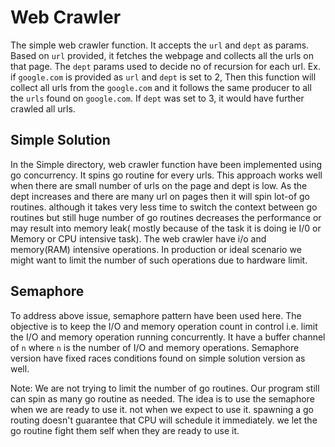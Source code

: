 # Web Crawler

The simple web crawler function. It accepts the `url` and `dept` as params.  Based on `url` provided, it fetches the webpage and collects
all the urls on that page. The `dept` params used to decide no of recursion for each url. 
Ex. if `google.com` is provided as `url` and `dept` is set to 2, Then this function will  collect all urls from the `google.com` and it follows the same producer to all the `urls` found on `google.com`. If `dept` was set to 3, it would have further crawled all urls. 

## Simple Solution
In the Simple directory, web crawler function have been implemented using go concurrency. It spins go routine for every urls. 
This approach works well when there are small number of urls on the page and dept is low. As the dept increases and there are many url on pages then it will spin lot-of go routines. although it takes very less time to switch the context between go routines but still huge number of go routines decreases the performance or may result into memory leak( mostly because of the task it is doing ie I/0 or Memory or CPU intensive task). The web crawler have i/o and memory(RAM) intensive operations. In production or ideal scenario we might want to limit the number of such operations due to hardware limit.

## Semaphore
To address above issue, semaphore pattern have been used here. The objective is to keep the I/O and memory operation count in control i.e. limit the I/O and memory operation running concurrently. It have a buffer channel of `n` where `n` is the number of I/O and memory operations. Semaphore version have fixed races conditions found on simple solution version as well.

Note: We are not trying to limit the number of go routines. Our program still can spin as many go routine as needed. The idea is to use the semaphore when we are ready to use it. not when we expect to use it. spawning a go routing doesn't guarantee that CPU will schedule it immediately. we let the go routine fight them self when they are ready to use it.